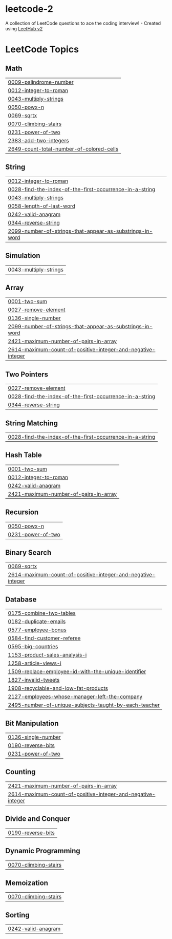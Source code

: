 # leetcode-2
A collection of LeetCode questions to ace the coding interview! - Created using [LeetHub v2](https://github.com/arunbhardwaj/LeetHub-2.0)

<!---LeetCode Topics Start-->
# LeetCode Topics
## Math
|  |
| ------- |
| [0009-palindrome-number](https://github.com/RIDILAK/leetcode-2/tree/master/0009-palindrome-number) |
| [0012-integer-to-roman](https://github.com/RIDILAK/leetcode-2/tree/master/0012-integer-to-roman) |
| [0043-multiply-strings](https://github.com/RIDILAK/leetcode-2/tree/master/0043-multiply-strings) |
| [0050-powx-n](https://github.com/RIDILAK/leetcode-2/tree/master/0050-powx-n) |
| [0069-sqrtx](https://github.com/RIDILAK/leetcode-2/tree/master/0069-sqrtx) |
| [0070-climbing-stairs](https://github.com/RIDILAK/leetcode-2/tree/master/0070-climbing-stairs) |
| [0231-power-of-two](https://github.com/RIDILAK/leetcode-2/tree/master/0231-power-of-two) |
| [2383-add-two-integers](https://github.com/RIDILAK/leetcode-2/tree/master/2383-add-two-integers) |
| [2649-count-total-number-of-colored-cells](https://github.com/RIDILAK/leetcode-2/tree/master/2649-count-total-number-of-colored-cells) |
## String
|  |
| ------- |
| [0012-integer-to-roman](https://github.com/RIDILAK/leetcode-2/tree/master/0012-integer-to-roman) |
| [0028-find-the-index-of-the-first-occurrence-in-a-string](https://github.com/RIDILAK/leetcode-2/tree/master/0028-find-the-index-of-the-first-occurrence-in-a-string) |
| [0043-multiply-strings](https://github.com/RIDILAK/leetcode-2/tree/master/0043-multiply-strings) |
| [0058-length-of-last-word](https://github.com/RIDILAK/leetcode-2/tree/master/0058-length-of-last-word) |
| [0242-valid-anagram](https://github.com/RIDILAK/leetcode-2/tree/master/0242-valid-anagram) |
| [0344-reverse-string](https://github.com/RIDILAK/leetcode-2/tree/master/0344-reverse-string) |
| [2099-number-of-strings-that-appear-as-substrings-in-word](https://github.com/RIDILAK/leetcode-2/tree/master/2099-number-of-strings-that-appear-as-substrings-in-word) |
## Simulation
|  |
| ------- |
| [0043-multiply-strings](https://github.com/RIDILAK/leetcode-2/tree/master/0043-multiply-strings) |
## Array
|  |
| ------- |
| [0001-two-sum](https://github.com/RIDILAK/leetcode-2/tree/master/0001-two-sum) |
| [0027-remove-element](https://github.com/RIDILAK/leetcode-2/tree/master/0027-remove-element) |
| [0136-single-number](https://github.com/RIDILAK/leetcode-2/tree/master/0136-single-number) |
| [2099-number-of-strings-that-appear-as-substrings-in-word](https://github.com/RIDILAK/leetcode-2/tree/master/2099-number-of-strings-that-appear-as-substrings-in-word) |
| [2421-maximum-number-of-pairs-in-array](https://github.com/RIDILAK/leetcode-2/tree/master/2421-maximum-number-of-pairs-in-array) |
| [2614-maximum-count-of-positive-integer-and-negative-integer](https://github.com/RIDILAK/leetcode-2/tree/master/2614-maximum-count-of-positive-integer-and-negative-integer) |
## Two Pointers
|  |
| ------- |
| [0027-remove-element](https://github.com/RIDILAK/leetcode-2/tree/master/0027-remove-element) |
| [0028-find-the-index-of-the-first-occurrence-in-a-string](https://github.com/RIDILAK/leetcode-2/tree/master/0028-find-the-index-of-the-first-occurrence-in-a-string) |
| [0344-reverse-string](https://github.com/RIDILAK/leetcode-2/tree/master/0344-reverse-string) |
## String Matching
|  |
| ------- |
| [0028-find-the-index-of-the-first-occurrence-in-a-string](https://github.com/RIDILAK/leetcode-2/tree/master/0028-find-the-index-of-the-first-occurrence-in-a-string) |
## Hash Table
|  |
| ------- |
| [0001-two-sum](https://github.com/RIDILAK/leetcode-2/tree/master/0001-two-sum) |
| [0012-integer-to-roman](https://github.com/RIDILAK/leetcode-2/tree/master/0012-integer-to-roman) |
| [0242-valid-anagram](https://github.com/RIDILAK/leetcode-2/tree/master/0242-valid-anagram) |
| [2421-maximum-number-of-pairs-in-array](https://github.com/RIDILAK/leetcode-2/tree/master/2421-maximum-number-of-pairs-in-array) |
## Recursion
|  |
| ------- |
| [0050-powx-n](https://github.com/RIDILAK/leetcode-2/tree/master/0050-powx-n) |
| [0231-power-of-two](https://github.com/RIDILAK/leetcode-2/tree/master/0231-power-of-two) |
## Binary Search
|  |
| ------- |
| [0069-sqrtx](https://github.com/RIDILAK/leetcode-2/tree/master/0069-sqrtx) |
| [2614-maximum-count-of-positive-integer-and-negative-integer](https://github.com/RIDILAK/leetcode-2/tree/master/2614-maximum-count-of-positive-integer-and-negative-integer) |
## Database
|  |
| ------- |
| [0175-combine-two-tables](https://github.com/RIDILAK/leetcode-2/tree/master/0175-combine-two-tables) |
| [0182-duplicate-emails](https://github.com/RIDILAK/leetcode-2/tree/master/0182-duplicate-emails) |
| [0577-employee-bonus](https://github.com/RIDILAK/leetcode-2/tree/master/0577-employee-bonus) |
| [0584-find-customer-referee](https://github.com/RIDILAK/leetcode-2/tree/master/0584-find-customer-referee) |
| [0595-big-countries](https://github.com/RIDILAK/leetcode-2/tree/master/0595-big-countries) |
| [1153-product-sales-analysis-i](https://github.com/RIDILAK/leetcode-2/tree/master/1153-product-sales-analysis-i) |
| [1258-article-views-i](https://github.com/RIDILAK/leetcode-2/tree/master/1258-article-views-i) |
| [1509-replace-employee-id-with-the-unique-identifier](https://github.com/RIDILAK/leetcode-2/tree/master/1509-replace-employee-id-with-the-unique-identifier) |
| [1827-invalid-tweets](https://github.com/RIDILAK/leetcode-2/tree/master/1827-invalid-tweets) |
| [1908-recyclable-and-low-fat-products](https://github.com/RIDILAK/leetcode-2/tree/master/1908-recyclable-and-low-fat-products) |
| [2127-employees-whose-manager-left-the-company](https://github.com/RIDILAK/leetcode-2/tree/master/2127-employees-whose-manager-left-the-company) |
| [2495-number-of-unique-subjects-taught-by-each-teacher](https://github.com/RIDILAK/leetcode-2/tree/master/2495-number-of-unique-subjects-taught-by-each-teacher) |
## Bit Manipulation
|  |
| ------- |
| [0136-single-number](https://github.com/RIDILAK/leetcode-2/tree/master/0136-single-number) |
| [0190-reverse-bits](https://github.com/RIDILAK/leetcode-2/tree/master/0190-reverse-bits) |
| [0231-power-of-two](https://github.com/RIDILAK/leetcode-2/tree/master/0231-power-of-two) |
## Counting
|  |
| ------- |
| [2421-maximum-number-of-pairs-in-array](https://github.com/RIDILAK/leetcode-2/tree/master/2421-maximum-number-of-pairs-in-array) |
| [2614-maximum-count-of-positive-integer-and-negative-integer](https://github.com/RIDILAK/leetcode-2/tree/master/2614-maximum-count-of-positive-integer-and-negative-integer) |
## Divide and Conquer
|  |
| ------- |
| [0190-reverse-bits](https://github.com/RIDILAK/leetcode-2/tree/master/0190-reverse-bits) |
## Dynamic Programming
|  |
| ------- |
| [0070-climbing-stairs](https://github.com/RIDILAK/leetcode-2/tree/master/0070-climbing-stairs) |
## Memoization
|  |
| ------- |
| [0070-climbing-stairs](https://github.com/RIDILAK/leetcode-2/tree/master/0070-climbing-stairs) |
## Sorting
|  |
| ------- |
| [0242-valid-anagram](https://github.com/RIDILAK/leetcode-2/tree/master/0242-valid-anagram) |
<!---LeetCode Topics End-->